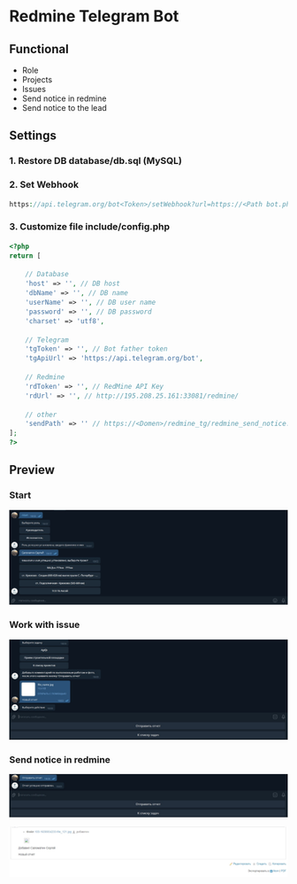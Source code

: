 # Redmine Telegram Bot

## Functional
* Role
* Projects
* Issues
* Send notice in redmine
* Send notice to the lead

## Settings

### 1. Restore DB database/db.sql (MySQL)

### 2. Set Webhook
```php
https://api.telegram.org/bot<Token>/setWebhook?url=https://<Path bot.php>
```
### 3. Customize file include/config.php
```php
<?php
return [

    // Database
    'host' => '', // DB host
    'dbName' => '', // DB name
    'userName' => '', // DB user name
    'password' => '', // DB password
    'charset' => 'utf8',

    // Telegram
    'tgToken' => '', // Bot father token
    'tgApiUrl' => 'https://api.telegram.org/bot',

    // Redmine
    'rdToken' => '', // RedMine API Key
    'rdUrl' => '', // http://195.208.25.161:33081/redmine/

    // other
    'sendPath' => '' // https://<Domen>/redmine_tg/redmine_send_notice.php?chat_id=
];
?>
```

## Preview

### Start
![Превью](img/1.jpg)

### Work with issue
![Превью](img/2.jpg)

### Send notice in redmine
![Превью](img/3.jpg)

![Превью](img/4.jpg)
